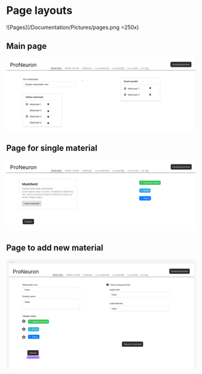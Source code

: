 # Page layouts

![Pages](/Documentation/Pictures/pages.png =250x)

## Main page

![Main page](/Documentation/Pictures/Main_page.png)

## Page for single material

![Material page](/Documentation/Pictures/Material_page.png)

## Page to add new material

![Add new material page](/Documentation/Pictures/Add_material.png)
